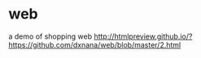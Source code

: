 # web
a demo of shopping web
http://htmlpreview.github.io/?https://github.com/dxnana/web/blob/master/2.html

